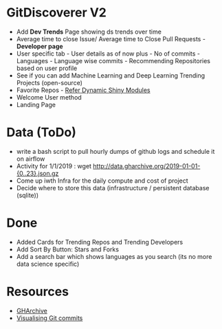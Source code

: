 # GitDiscoverer V2

- Add **Dev Trends** Page showing ds trends over time
- Average time to close Issue/ Average time to Close Pull Requests - **Developer page**
- User specific tab - User details as of now plus - No of commits - Languages - Language wise commits - Recommending Repositories based on user profile
- See if you can add Machine Learning and Deep Learning Trending Projects (open-source) 
- Favorite Repos - [Refer Dynamic Shiny Modules](https://www.zstat.pl/2018/06/19/dynamic-modules-in-shiny---part-ii/)
- Welcome User method
- Landing Page

# Data (ToDo)

- write a bash script to pull hourly dumps of github logs and schedule it on airflow
- Activity for 1/1/2019 : wget http://data.gharchive.org/2019-01-01-{0..23}.json.gz
- Come up iwth Infra for the daily compute and cost of project
- Decide where to store this data (infrastructure / persistent database (sqlite))

# Done

- Added Cards for Trending Repos and Trending Developers
- Add Sort By Button: Stars and Forks
- Add a search bar which shows languages as you search (its no more data science specific)


# Resources

- [GHArchive](http://www.gharchive.org/)
- [Visualising Git commits](https://deanattali.com/blog/visualize-git-commits-time/)
